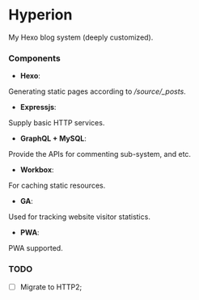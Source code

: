 # Hyperion
My Hexo blog system (deeply customized).

### Components

* **Hexo**:

Generating static pages according to */source/_posts*.

* **Expressjs**: 

Supply basic HTTP services.

* **GraphQL + MySQL**: 

Provide the APIs for commenting sub-system, and etc.

* **Workbox**:

For caching static resources.

* **GA**:

Used for tracking website visitor statistics.

* **PWA**:

PWA supported.


### TODO

- [ ] Migrate to HTTP2;
